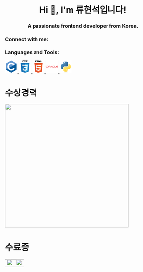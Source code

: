 <h1 align="center">Hi 👋, I'm 류현석입니다!</h1>
<h3 align="center">A passionate frontend developer from Korea.</h3>

<h3 align="left">Connect with me:</h3>
<p align="left">
</p>

<h3 align="left">Languages and Tools:</h3>
<p align="left"> <a href="https://www.cprogramming.com/" target="_blank" rel="noreferrer"> <img src="https://raw.githubusercontent.com/devicons/devicon/master/icons/c/c-original.svg" alt="c" width="40" height="40"/> </a> <a href="https://www.w3schools.com/css/" target="_blank" rel="noreferrer"> <img src="https://raw.githubusercontent.com/devicons/devicon/master/icons/css3/css3-original-wordmark.svg" alt="css3" width="40" height="40"/> </a> <a href="https://www.w3.org/html/" target="_blank" rel="noreferrer"> <img src="https://raw.githubusercontent.com/devicons/devicon/master/icons/html5/html5-original-wordmark.svg" alt="html5" width="40" height="40"/> </a> <a href="https://www.oracle.com/" target="_blank" rel="noreferrer"> <img src="https://raw.githubusercontent.com/devicons/devicon/master/icons/oracle/oracle-original.svg" alt="oracle" width="40" height="40"/> </a> <a href="https://www.python.org" target="_blank" rel="noreferrer"> <img src="https://raw.githubusercontent.com/devicons/devicon/master/icons/python/python-original.svg" alt="python" width="40" height="40"/> </a> </p>

# 수상경력
<img src="https://github.com/user-attachments/assets/97e35adf-f4c4-4aca-88a1-29de2892c7c1" width="400" height="400">


# 수료증
<table>
  <tr>
    <td><img src="https://github.com/user-attachments/assets/7004de39-3178-4ac8-a060-d5ac74beaf61" width="350"></td>
    <td><img src="https://github.com/user-attachments/assets/fdf958c6-5979-4517-a0cc-a6975768311e" width="350"></td>
  </tr>
</table>


# 
